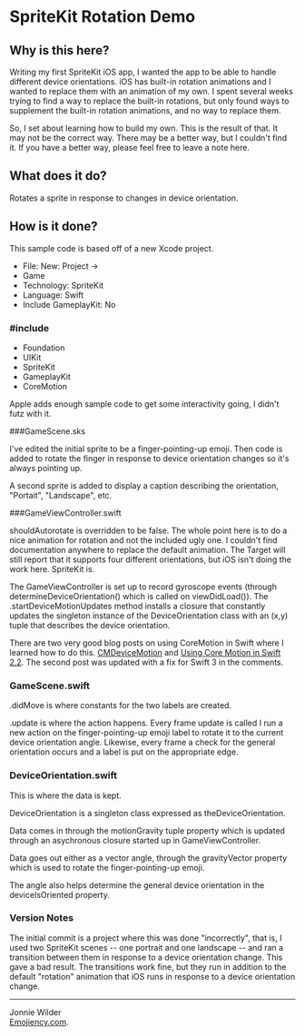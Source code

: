 # SpriteKit Rotation Demo

## Why is this here?

Writing my first SpriteKit iOS app, I wanted the app to be able to handle different device orientations. iOS has built-in rotation animations and I wanted to replace them with an animation of my own. I spent several weeks trying to find a way to replace the built-in rotations, but only found ways to supplement the built-in rotation animations, and no way to replace them.  

So, I set about learning how to build my own. This is the result of that. It may not be the correct way. There may be a better way, but I couldn't find it. If you have a better way, please feel free to leave a note here.  

## What does it do?

Rotates a sprite in response to changes in device orientation.  

## How is it done?

This sample code is based off of a new Xcode project.  

* File: New: Project ->
* Game
* Technology: SpriteKit
* Language: Swift
* Include GameplayKit: No

### #include
* Foundation
* UIKit
* SpriteKit
* GameplayKit
* CoreMotion

Apple adds enough sample code to get some interactivity going, I didn't futz with it.

###GameScene.sks

I've edited the initial sprite to be a finger-pointing-up emoji. Then code is added to rotate the finger in response to device orientation changes so it's always pointing up.

A second sprite is added to display a caption describing the orientation, "Portait", "Landscape", etc.

###GameViewController.swift

shouldAutorotate is overridden to be false. The whole point here is to do a nice animation for rotation and not the included ugly one. I couldn't find documentation anywhere to replace the default animation.  The Target will still report that it supports four different orientations, but iOS isn't doing the work here. SpriteKit is.

The GameViewController is set up to record gyroscope events (through determineDeviceOrientation() which is called on viewDidLoad()). The .startDeviceMotionUpdates method installs a closure that constantly updates the singleton instance of the DeviceOrientation class with an (x,y) tuple that describes the device orientation.

There are two very good blog posts on using CoreMotion in Swift where I learned how to do this. [CMDeviceMotion](http://nshipster.com/cmdevicemotion/) and [Using Core Motion in Swift 2.2](http://avikam.com/software/using-core-motion-in-swift-2-2). The second post was updated with a fix for Swift 3 in the comments.

### GameScene.swift

.didMove is where constants for the two labels are created.

.update is where the action happens. Every frame update is called I run a new action on the finger-pointing-up emoji label to rotate it to the current device orientation angle. Likewise, every frame a check for the general orientation occurs and a label is put on the appropriate edge.

### DeviceOrientation.swift

This is where the data is kept.

DeviceOrientation is a singleton class expressed as theDeviceOrientation.

Data comes in through the motionGravity tuple property which is updated through an asychronous closure started up in GameViewController.

Data goes out either as a vector angle, through the gravityVector property which is used to rotate the finger-pointing-up emoji.

The angle also helps determine the general device orientation in the deviceIsOriented property.



### Version Notes

The initial commit is a project where this was done "incorrectly", that is, I used two SpriteKit scenes -- one portrait and one landscape -- and ran a transition between them in response to a device orientation change. This gave a bad result. The transitions work fine, but they run in addition to the default "rotation" animation that iOS runs in response to a device orientation change.


---

Jonnie Wilder  
[Emojiency.com](http://emojiency.com).  
